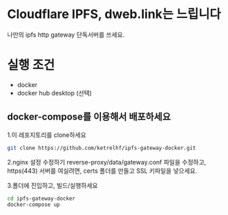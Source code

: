 # Cloudflare IPFS, dweb.link는 느립니다

나만의 ipfs http gateway 단독서버를 쓰세요.

# 실행 조건

- docker
- docker hub desktop (선택)


## docker-compose를 이용해서 배포하세요

1.이 레포지토리를 clone하세요
```bash
git clone https://github.com/ketrelhf/ipfs-gateway-docker.git
```
2.nginx 설정 수정하기
reverse-proxy/data/gateway.conf 파일을 수정하고,
https(443) 서버를 여실려면, certs 폴더를 만들고 SSL 키파일을 넣으세요.

3.폴더에 진입하고, 빌드/실행하세요
```bash
cd ipfs-gateway-docker
docker-compose up
```


